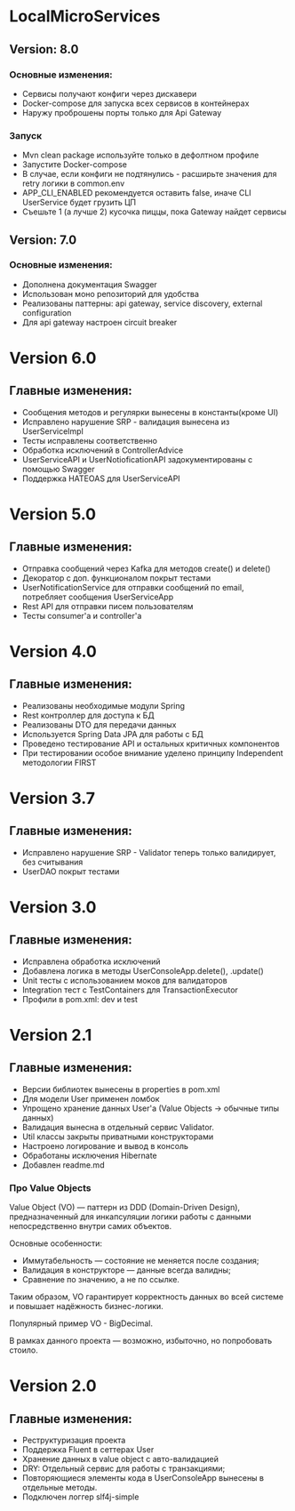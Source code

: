 # LocalMicroServices
## Version: 8.0
### Основные изменения:
- Сервисы получают конфиги через дискавери
- Docker-compose для запуска всех сервисов в контейнерах
- Наружу проброшены порты только для Api Gateway
### Запуск
- Mvn clean package используйте только в дефолтном профиле
- Запустите Docker-compose
- В случае, если конфиги не подтянулись - расширьте значения для retry логики в common.env
- APP_CLI_ENABLED рекомендуется оставить false, иначе CLI UserService будет грузить ЦП
- Съешьте 1 (а лучше 2) кусочка пиццы, пока Gateway найдет сервисы
## Version: 7.0
### Основные изменения:
- Дополнена документация Swagger
- Использован моно репозиторий для удобства
- Реализованы паттерны: api gateway, service discovery, external configuration
- Для api gateway настроен circuit breaker
# Version 6.0
## Главные изменения:
- Сообщения методов и регулярки вынесены в константы(кроме UI)
- Исправлено нарушение SRP - валидация вынесена из UserServiceImpl
- Тесты исправлены соответственно
- Обработка исключений в ControllerAdvice
- UserServiceAPI и UserNotioficationAPI задокументированы с помощью Swagger
- Поддержка HATEOAS для UserServiceAPI
# Version 5.0
## Главные изменения:
- Отправка сообщений через Kafka для методов create() и delete()
- Декоратор с доп. функционалом покрыт тестами
- UserNotificationService для отправки сообщений по email, потребляет сообщения UserServiceApp
- Rest API для отправки писем пользователям
- Тесты consumer'а и controller'а
# Version 4.0
## Главные изменения:
- Реализованы необходимые модули Spring
- Rest контроллер для доступа к БД
- Реализованы DTO для передачи данных
- Используется Spring Data JPA для работы с БД
- Проведено тестирование API и остальных критичных компонентов
- При тестировании особое внимание уделено принципу Independent методологии FIRST
# Version 3.7
## Главные изменения:
- Исправлено нарушение SRP - Validator теперь только валидирует, без считывания
- UserDAO покрыт тестами
# Version 3.0
## Главные изменения:
- Исправлена обработка исключений
- Добавлена логика в методы UserConsoleApp.delete(), .update()
- Unit тесты с использованием моков для валидаторов
- Integration тест с TestContainers для TransactionExecutor
- Профили в pom.xml: dev и test
# Version 2.1
## Главные изменения:
- Версии библиотек вынесены в properties в pom.xml
- Для модели User применен ломбок
- Упрощено хранение данных User'a (Value Objects -> обычные типы данных)
- Валидация вынесна в отдельный сервис Validator.
- Util классы закрыты приватными конструкторами
- Настроено логирование и вывод в консоль
- Обработаны исключения Hibernate
- Добавлен readme.md
### Про Value Objects
Value Object (VO) — паттерн из DDD (Domain-Driven Design), предназначенный для инкапсуляции логики работы с данными непосредственно внутри самих объектов.

Основные особенности:
- Иммутабельность — состояние не меняется после создания;
- Валидация в конструкторе — данные всегда валидны;
- Сравнение по значению, а не по ссылке.


Таким образом, VO гарантирует корректность данных во всей системе и повышает надёжность бизнес-логики.

Популярный пример VO - BigDecimal.

В рамках данного проекта — возможно, избыточно, но попробовать стоило.

# Version 2.0
## Главные изменения:
- Реструктуризация проекта
- Поддержка Fluent в сеттерах User
- Хранение данных в value object с авто-валидацией
- DRY: Отдельный сервис для работы с транзакциями;
- Повторяющиеся элементы кода в UserConsoleApp вынесены в отдельные методы.
- Подключен логгер slf4j-simple